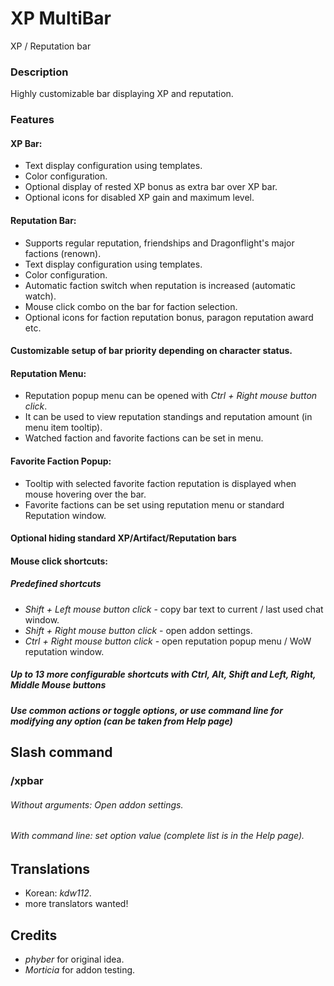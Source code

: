 # XP MultiBar

XP / Reputation bar

### Description

Highly customizable bar displaying XP and reputation.

### Features

#### **XP Bar:**

- Text display configuration using templates.
- Color configuration.
- Optional display of rested XP bonus as extra bar over XP bar.
- Optional icons for disabled XP gain and maximum level.

#### **Reputation Bar:**

- Supports regular reputation, friendships and Dragonflight's major factions (renown).
- Text display configuration using templates.
- Color configuration.
- Automatic faction switch when reputation is increased (automatic watch).
- Mouse click combo on the bar for faction selection.
- Optional icons for faction reputation bonus, paragon reputation award etc.

#### **Customizable setup of bar priority depending on character status.**

#### **Reputation Menu:**

- Reputation popup menu can be opened with _Ctrl + Right mouse button click_.
- It can be used to view reputation standings and reputation amount (in menu item tooltip).
- Watched faction and favorite factions can be set in menu.

#### **Favorite Faction Popup:**

- Tooltip with selected favorite faction reputation is displayed when mouse hovering over the bar.
- Favorite factions can be set using reputation menu or standard Reputation window.

#### **Optional hiding standard XP/Artifact/Reputation bars**

#### **Mouse click shortcuts:**

##### Predefined shortcuts

- _Shift + Left mouse button click_ - copy bar text to current / last used chat window.
- _Shift + Right mouse button click_ - open addon settings.
- _Ctrl + Right mouse button click_ - open reputation popup menu / WoW reputation window.

##### Up to 13 more configurable shortcuts with _Ctrl_, _Alt_, _Shift_ and Left, Right, Middle Mouse buttons

##### Use common actions or toggle options, or use command line for modifying any option (can be taken from Help page)

## Slash command

### /xpbar

###### Without arguments: Open addon settings.
###### With command line: set option value (complete list is in the Help page).

## Translations

- Korean: *kdw112*.
- more translators wanted!

## Credits

- *phyber* for original idea.
- *Morticia* for addon testing.

